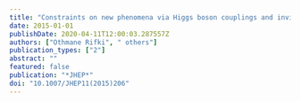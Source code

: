 ```yaml
---
title: "Constraints on new phenomena via Higgs boson couplings and invisible decays with the ATLAS detector"
date: 2015-01-01
publishDate: 2020-04-11T12:00:03.287557Z
authors: ["Othmane Rifki", " others"]
publication_types: ["2"]
abstract: ""
featured: false
publication: "*JHEP*"
doi: "10.1007/JHEP11(2015)206"
---
```


